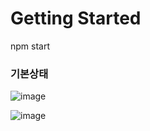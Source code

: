 # Getting Started


npm start

### 기본상태
![image](https://user-images.githubusercontent.com/93862939/165970194-3372005c-7d04-40e8-addf-1140f4b8a440.png)

![image](https://user-images.githubusercontent.com/93862939/165970297-a2dfc211-bd56-414b-8a3c-88b172f05ef1.png)
